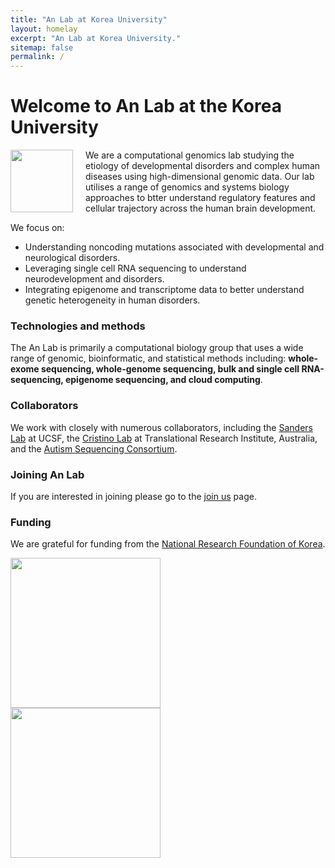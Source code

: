```yaml
---
title: "An Lab at Korea University"
layout: homelay
excerpt: "An Lab at Korea University."
sitemap: false
permalink: /
---
```


# Welcome to An Lab at the Korea University

<img src="{{ site.url }}{{ site.baseurl }}/images/logopic/anlab.png" style="width: 100px; float: left;margin-right: 20px; border: 10px">

We are a computational genomics lab studying the etiology of developmental disorders and complex human diseases using high-dimensional genomic data. Our lab utilises a range of genomics and systems biology approaches to btter understand regulatory features and cellular trajectory across the human brain development. 

We focus on:

- Understanding noncoding mutations associated with developmental and neurological disorders.
- Leveraging single cell RNA sequencing to understand neurodevelopment and disorders.
- Integrating epigenome and transcriptome data to better understand genetic heterogeneity in human disorders.


### Technologies and methods
The An Lab is primarily a computational biology group that uses a wide range of genomic, bioinformatic, and statistical methods including: **whole-exome sequencing, whole-genome sequencing, bulk and single cell RNA-sequencing, epigenome sequencing, and cloud computing**.

### Collaborators
We work with closely with numerous collaborators, including the [Sanders Lab](http://sanderslab.ucsf.edu) at UCSF, the [Cristino Lab](https://www.tri.edu.au/staff/alex-cristino) at Translational Research Institute, Australia, and the [Autism Sequencing Consortium](https://genome.emory.edu/ASC/).

### Joining An Lab
If you are interested in joining please go to the [join us](recruitment) page.


### Funding
We are grateful for funding from the [National Research Foundation of Korea](http://www.nrf.re.kr/index/).

<img src="{{ site.url }}{{ site.baseurl }}/images/logopic/Logo_NRF.png" style="width: 240px; float: left;margin-right: 20px; border: 10px">
<img src="{{ site.url }}{{ site.baseurl }}/images/logopic/Logo_KBM.png" style="width: 240px; float: left;margin-right: 20px; border: 10px">


